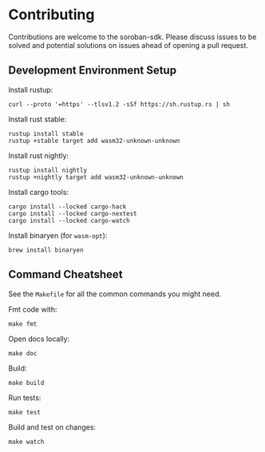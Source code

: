 # Contributing

Contributions are welcome to the soroban-sdk. Please discuss issues to be solved
and potential solutions on issues ahead of opening a pull request.

## Development Environment Setup

Install rustup:
```
curl --proto '=https' --tlsv1.2 -sSf https://sh.rustup.rs | sh
```

Install rust stable:
```
rustup install stable
rustup +stable target add wasm32-unknown-unknown
```

Install rust nightly:
```
rustup install nightly
rustup +nightly target add wasm32-unknown-unknown
```

Install cargo tools:
```
cargo install --locked cargo-hack
cargo install --locked cargo-nextest
cargo install --locked cargo-watch
```

Install binaryen (for `wasm-opt`):
```
brew install binaryen
```

## Command Cheatsheet

See the `Makefile` for all the common commands you might need.

Fmt code with:
```
make fmt
```

Open docs locally:
```
make doc
```

Build:
```
make build
```

Run tests:
```
make test
```

Build and test on changes:
```
make watch
```
